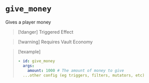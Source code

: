 # `give_money`

Gives a player money

> [!danger] Triggered Effect

> [!warning] Requires Vault Economy

> [!example]
> ```yaml
> - id: give_money
>   args:
>     amount: 1000 # The amount of money to give
>   ...other config (eg triggers, filters, mutators, etc)
> ```
